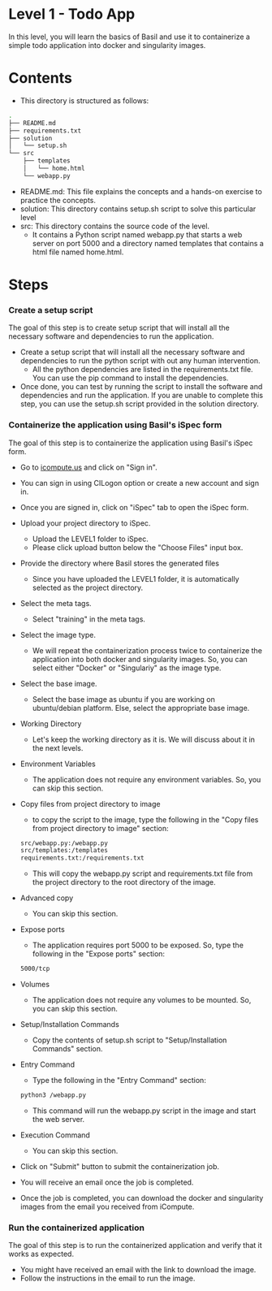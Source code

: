 # Level 1 - Todo App

In this level, you will learn the basics of Basil and use it to containerize a simple todo application into docker and singularity images.

# Contents
* This directory is structured as follows:
```bash
.
├── README.md
├── requirements.txt
├── solution
│   └── setup.sh
└── src
    ├── templates
    │   └── home.html
    └── webapp.py
```
* README.md: This file explains the concepts and a hands-on exercise to practice the concepts.
* solution: This directory contains setup.sh script to solve this particular level
* src: This directory contains the source code of the level. 
    * It contains a Python script named webapp.py that starts a web server on port 5000 and a directory named templates that contains a html file named home.html.


# Steps
### Create a setup script
The goal of this step is to create setup script that will install all the necessary software and dependencies to run the application.
* Create a setup script that will install all the necessary software and dependencies to run the python script with out any human intervention.
    * All the python dependencies are listed in the requirements.txt file. You can use the pip command to install the dependencies.
* Once done, you can test by running the script to install the software and dependencies and run the application. If you are unable to complete this step, you can use the setup.sh script provided in the solution directory.

### Containerize the application using Basil's iSpec form
The goal of this step is to containerize the application using Basil's iSpec form.
* Go to [icompute.us](https://icompute.us) and click on "Sign in".
* You can sign in using CILogon option or create a new account and sign in.
* Once you are signed in, click on "iSpec" tab to open the iSpec form.

* Upload your project directory to iSpec.
    * Upload the LEVEL1 folder to iSpec.
    * Please click upload button below the "Choose Files" input box.
* Provide the directory where Basil stores the generated files
    * Since you have uploaded the LEVEL1 folder, it is automatically selected as the project directory.
* Select the meta tags.
    * Select "training" in the meta tags.
* Select the image type.
    * We will repeat the containerization process twice to containerize the application into both docker and singularity images. So, you can select either "Docker" or "Singulariy" as the image type.
* Select the base image.
    * Select the base image as ubuntu if you are working on ubuntu/debian platform. Else, select the appropriate base image.
* Working Directory
    * Let's keep the working directory as it is. We will discuss about it in the next levels.
* Environment Variables
    * The application does not require any environment variables. So, you can skip this section.
* Copy files from project directory to image
    * to copy the script to the image, type the following in the "Copy files from project directory to image" section:
    ```bash
    src/webapp.py:/webapp.py
    src/templates:/templates
    requirements.txt:/requirements.txt
    ``` 
    * This will copy the webapp.py script and requirements.txt file from the project directory to the root directory of the image.
* Advanced copy
    * You can skip this section.
* Expose ports
    * The application requires port 5000 to be exposed. So, type the following in the "Expose ports" section:
    ```bash
    5000/tcp
    ```
* Volumes
    * The application does not require any volumes to be mounted. So, you can skip this section.
* Setup/Installation Commands
    * Copy the contents of setup.sh script to "Setup/Installation Commands" section.
* Entry Command
    * Type the following in the "Entry Command" section:
    ```bash
    python3 /webapp.py
    ```
    * This command will run the webapp.py script in the image and start the web server.
* Execution Command
    * You can skip this section.
* Click on "Submit" button to submit the containerization job.
* You will receive an email once the job is completed.
* Once the job is completed, you can download the docker and singularity images from the email you received from iCompute.

### Run the containerized application
The goal of this step is to run the containerized application and verify that it works as expected.
* You might have received an email with the link to download the image.
* Follow the instructions in the email to run the image.
